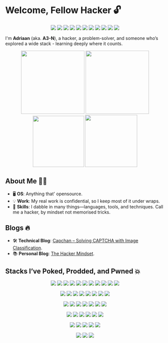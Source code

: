 
# Welcome, Fellow Hacker 🔓

<p align="center">
  <img src="https://img.shields.io/badge/assembly%20script-%23000000.svg?style=flat-square&logo=assemblyscript&logoColor=white"/>
  <img src="https://img.shields.io/badge/c-%2300599C.svg?style=flat-square&logo=c&logoColor=white"/>
  <img src="https://img.shields.io/badge/c%23-%23239120.svg?style=flat-square&logo=csharp&logoColor=white"/>
  <img src="https://img.shields.io/badge/c++-%2300599C.svg?style=flat-square&logo=c%2B%2B&logoColor=white"/>
  <img src="https://img.shields.io/badge/html5-%23E34F26.svg?style=flat-square&logo=html5&logoColor=white"/>
  <img src="https://img.shields.io/badge/javascript-%23323330.svg?style=flat-square&logo=javascript&logoColor=%23F7DF1E"/>
  <img src="https://img.shields.io/badge/php-%23777BB4.svg?style=flat-square&logo=php&logoColor=white"/>
  <img src="https://img.shields.io/badge/PowerShell-%235391FE.svg?style=flat-square&logo=powershell&logoColor=white"/>
  <img src="https://img.shields.io/badge/python-3670A0?style=flat-square&logo=python&logoColor=ffdd54"/>
  <img src="https://img.shields.io/badge/bash_script-%23121011.svg?style=flat-square&logo=gnu-bash&logoColor=white"/>
  <img src="https://img.shields.io/badge/docker-%230db7ed.svg?style=flat-square&logo=docker&logoColor=white"/>
</p>

I'm **Adriaan** (aka. **A3-N**), a hacker, a problem-solver, and someone who’s explored a wide stack - learning deeply where it counts.

<p align="center">
  <img src="https://github-readme-stats.vercel.app/api/top-langs/?username=A3-N&theme=radical&hide_border=true&layout=compact" height="200"/>
  <img src="https://github-contributor-stats.vercel.app/api?username=A3-N&limit=5&theme=radical&combine_all_yearly_contributions=true" height="200"/>
  <img src="https://nirzak-streak-stats.vercel.app/?user=A3-N&theme=radical&hide_border=true" height="162"/>
  <img src="https://github-readme-stats.vercel.app/api?username=A3-N&theme=radical&hide_border=true&include_all_commits=true&count_private=true" height="165"/><br/>
</p>

## About Me 🕵️‍♂️
- 🖥️ **OS**: Anything that' opensource.
- 💡 **Work**: My real work is confidential, so I keep most of it under wraps.
- 🔧 **Skills**: I dabble in many things—languages, tools, and techniques. Call me a hacker, by mindset not memorised tricks.

## Blogs 🔥
- 🛠️ **Technical Blog**: [Capchan – Solving CAPTCHA with Image Classification](https://sensepost.com/blog/2025/capchan-solving-captcha-with-image-classification/).
- 📚 **Personal Blog**: [The Hacker Mindset](https://adriaanbosch.com/boring/the_hacker_mindset).

## Stacks I’ve Poked, Prodded, and Pwned 💥

<p align="center">
  <img src="https://img.shields.io/badge/Cloudflare-F38020?style=flat-square&logo=Cloudflare&logoColor=white"/>
  <img src="https://img.shields.io/badge/linode-00A95C?style=flat-square&logo=linode&logoColor=white"/>
  <img src="https://img.shields.io/badge/.NET-5C2D91?style=flat-square&logo=.net&logoColor=white"/>
  <img src="https://img.shields.io/badge/Postman-FF6C37?style=flat-square&logo=postman&logoColor=white"/>
  <img src="https://img.shields.io/badge/TensorFlow-%23FF6F00.svg?style=flat-square&logo=TensorFlow&logoColor=white"/>
  <img src="https://img.shields.io/badge/-Arduino-00979D?style=flat-square&logo=Arduino&logoColor=white"/>
  <img src="https://img.shields.io/badge/-Raspberry_Pi-C51A4A?style=flat-square&logo=Raspberry-Pi"/>
  <img src="https://img.shields.io/badge/homebridge-%23491F59.svg?style=flat-square&logo=homebridge&logoColor=white"/>
  <img src="https://img.shields.io/badge/JWT-black?style=flat-square&logo=JSON%20web%20tokens"/>
  <img src="https://img.shields.io/badge/apache-%23D42029.svg?style=flat-square&logo=apache&logoColor=white"/>
  <img src="https://img.shields.io/badge/-Swagger-%23Clojure?style=flat-square&logo=swagger&logoColor=white"/>
</p>
<p align="center">
  <img src="https://img.shields.io/badge/vercel-%23000000.svg?style=flat-square&logo=vercel&logoColor=white"/>
  <img src="https://img.shields.io/badge/MongoDB-%234ea94b.svg?style=flat-square&logo=mongodb&logoColor=white"/>
  <img src="https://img.shields.io/badge/redis-%23DD0031.svg?style=flat-square&logo=redis&logoColor=white"/>
  <img src="https://img.shields.io/badge/Microsoft%20SQL%20Server-CC2927?style=flat-square&logo=microsoft%20sql%20server&logoColor=white"/>
  <img src="https://img.shields.io/badge/postgres-%23316192.svg?style=flat-square&logo=postgresql&logoColor=white"/>
  <img src="https://img.shields.io/badge/MariaDB-003545?style=flat-square&logo=mariadb&logoColor=white"/>
  <img src="https://img.shields.io/badge/mysql-4479A1.svg?style=flat-square&logo=mysql&logoColor=white"/>
  <img src="https://img.shields.io/badge/sqlite-%2307405e.svg?style=flat-square&logo=sqlite&logoColor=white"/>
</p>
<p align="center">
  <img src="https://img.shields.io/badge/git-%23F05033.svg?style=flat-square&logo=git&logoColor=white"/>
  <img src="https://img.shields.io/badge/Apache%20Spark-FDEE21?style=flat-square&logo=apachespark&logoColor=black"/>
  <img src="https://img.shields.io/badge/react-%2320232a.svg?style=flat-square&logo=react&logoColor=%2361DAFB"/>
  <img src="https://img.shields.io/badge/angular.js-%23E23237.svg?style=flat-square&logo=angularjs&logoColor=white"/>
  <img src="https://img.shields.io/badge/django-%23092E20.svg?style=flat-square&logo=django&logoColor=white"/>
  <img src="https://img.shields.io/badge/flask-%23000.svg?style=flat-square&logo=flask&logoColor=white"/>
  <img src="https://img.shields.io/badge/node.js-6DA55F?style=flat-square&logo=node.js&logoColor=white"/>
</p>
<p align="center">
  <img src="https://img.shields.io/badge/Windows%20Terminal-%234D4D4D.svg?style=flat-square&logo=windows-terminal&logoColor=white"/>
  <img src="https://img.shields.io/badge/github-%23121011.svg?style=flat-square&logo=github&logoColor=white"/>
  <img src="https://img.shields.io/badge/gitlab-%23181717.svg?style=flat-square&logo=gitlab&logoColor=white"/>
  <img src="https://img.shields.io/badge/NPM-%23CB3837.svg?style=flat-square&logo=npm&logoColor=white"/>
  <img src="https://img.shields.io/badge/wireguard-%2388171A.svg?style=flat-square&logo=wireguard&logoColor=white"/>
  <img src="https://img.shields.io/badge/tor-%237E4798.svg?style=flat-square&logo=tor-project&logoColor=white"/>
</p>
<p align="center">
  <img src="https://img.shields.io/badge/Keras-%23D00000.svg?style=flat-square&logo=Keras&logoColor=white"/>
  <img src="https://img.shields.io/badge/PyTorch-%23EE4C2C.svg?style=flat-square&logo=PyTorch&logoColor=white"/>
  <img src="https://img.shields.io/badge/numpy-%23013243.svg?style=flat-square&logo=numpy&logoColor=white"/>
  <img src="https://img.shields.io/badge/pandas-%23150458.svg?style=flat-square&logo=pandas&logoColor=white"/>
  <img src="https://img.shields.io/badge/Matplotlib-%23ffffff.svg?style=flat-square&logo=Matplotlib&logoColor=black"/>
</p>
<p align="center">
  <img src="https://img.shields.io/badge/drupal-%230678BE.svg?style=flat-square&logo=drupal&logoColor=white"/>
  <img src="https://img.shields.io/badge/apache%20tomcat-%23F8DC75.svg?style=flat-square&logo=apache-tomcat&logoColor=black"/>
  <img src="https://img.shields.io/badge/XFCE-%232284F2.svg?style=flat-square&logo=xfce&logoColor=white"/>
</p>
